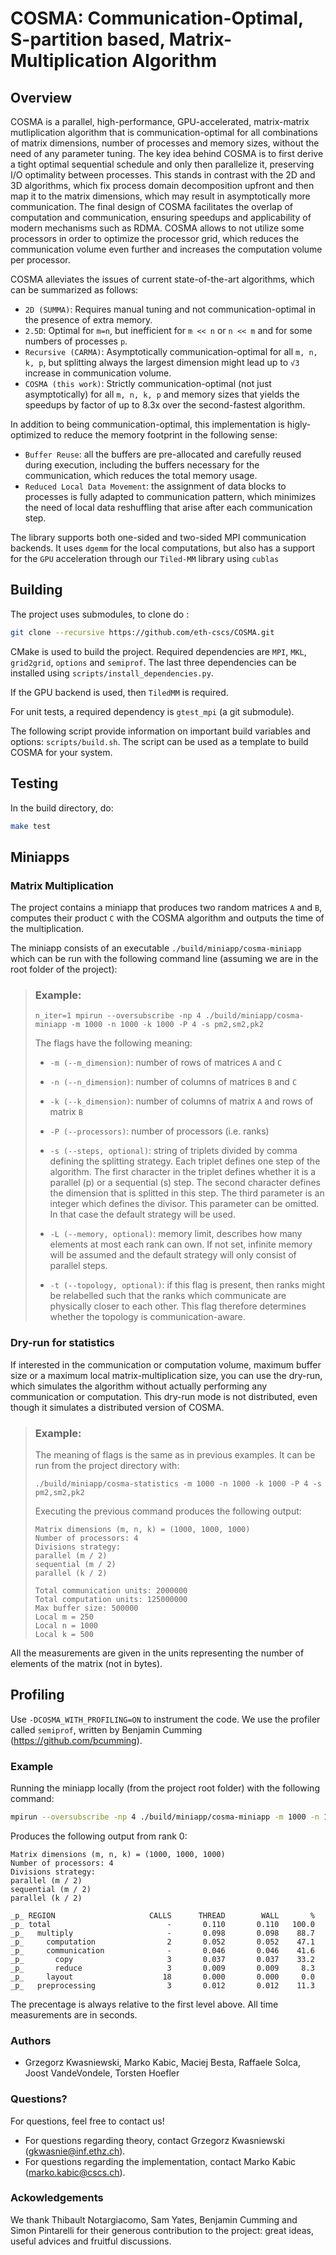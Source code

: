 # COSMA: Communication-Optimal, S-partition based, Matrix-Multiplication Algorithm

## Overview

COSMA is a parallel, high-performance, GPU-accelerated, matrix-matrix
mutliplication algorithm that is communication-optimal for all combinations of
matrix dimensions, number of processes and memory sizes, without the need of any
parameter tuning. The key idea behind COSMA is to first derive a tight optimal
sequential schedule and only then parallelize it, preserving I/O optimality
between processes. This stands in contrast with the 2D and 3D algorithms, which
fix process domain decomposition upfront and then map it to the matrix
dimensions, which may result in asymptotically more communication. The final
design of COSMA facilitates the overlap of computation and communication,
ensuring speedups and applicability of modern mechanisms such as RDMA. COSMA
allows to not utilize some processors in order to optimize the processor grid,
which reduces the communication volume even further and increases the
computation volume per processor.

COSMA alleviates the issues of current state-of-the-art algorithms, which can be
summarized as follows:

- `2D (SUMMA)`: Requires manual tuning and not communication-optimal in the
  presence of extra memory.
- `2.5D`: Optimal for `m=n`, but inefficient for `m << n` or `n << m` and for
  some numbers of processes `p`.
- `Recursive (CARMA)`: Asymptotically communication-optimal for all `m, n, k,
  p`, but splitting always the largest dimension might lead up to `√3` increase
  in communication volume. 
- `COSMA (this work)`: Strictly communication-optimal (not just asymptotically)
  for all `m, n, k, p` and memory sizes that yields the speedups by factor of up
    to 8.3x over the second-fastest algorithm.

In addition to being communication-optimal, this implementation is
higly-optimized to reduce the memory footprint in the following sense:

- `Buffer Reuse`: all the buffers are pre-allocated and carefully reused during
  execution, including the buffers necessary for the communication, which
  reduces the total memory usage.
- `Reduced Local Data Movement`: the assignment of data blocks to processes is
  fully adapted to communication pattern, which minimizes the need of local data
  reshuffling that arise after each communication step.

The library supports both one-sided and two-sided MPI communication backends. It
uses `dgemm` for the local computations, but also has a support for the `GPU`
acceleration through our `Tiled-MM` library using `cublas` 


## Building

The project uses submodules, to clone do :

```bash
git clone --recursive https://github.com/eth-cscs/COSMA.git
```

CMake is used to build the project. Required dependencies  are `MPI`, `MKL`,
`grid2grid`, `options` and `semiprof`. The last three dependencies can be
installed using `scripts/install_dependencies.py`. 

If the GPU backend is used, then `TiledMM` is required. 

For unit tests, a required dependency is `gtest_mpi` (a git submodule).

The following script provide information on important build variables and
options: `scripts/build.sh`. The script can be used as a template to build COSMA
for your system.


## Testing

In the build directory, do:
```bash
make test
```

## Miniapps

### Matrix Multiplication

The project contains a miniapp that produces two random matrices `A` and `B`,
computes their product `C` with the COSMA algorithm and outputs the time of the
multiplication.

The miniapp consists of an executable `./build/miniapp/cosma-miniapp` which can
be run with the following command line (assuming we are in the root folder of
the project):

>### Example:
>```
>n_iter=1 mpirun --oversubscribe -np 4 ./build/miniapp/cosma-miniapp -m 1000 -n 1000 -k 1000 -P 4 -s pm2,sm2,pk2
>```
>The flags have the following meaning:
>
>- `-m (--m_dimension)`: number of rows of matrices `A` and `C`
>
>- `-n (--n_dimension)`: number of columns of matrices `B` and `C`
>
>- `-k (--k_dimension)`: number of columns of matrix `A` and rows of matrix `B`
>
>- `-P (--processors)`: number of processors (i.e. ranks)
>
>- `-s (--steps, optional)`: string of triplets divided by comma defining the splitting strategy. Each triplet defines one step of the algorithm. The first character in the triplet defines whether it is a parallel (p) or a sequential (s) step. The second character defines the dimension that is splitted in this step. The third parameter is an integer which defines the divisor. This parameter can be omitted. In that case the default strategy will be used.
>
>- `-L (--memory, optional)`: memory limit, describes how many elements at most each rank can own. If not set, infinite memory will be assumed and the default strategy will only consist of parallel steps.
>
>- `-t (--topology, optional)`: if this flag is present, then ranks might be relabelled such that the ranks which communicate are physically closer to each other. This flag therefore determines whether the topology is communication-aware.

### Dry-run for statistics

If interested in the communication or computation volume, maximum buffer size or
a maximum local matrix-multiplication size, you can use the dry-run, which
simulates the algorithm without actually performing any communication or
computation. This dry-run mode is not distributed, even though it simulates a
distributed version of COSMA.

>### Example:
>The meaning of flags is the same as in previous examples. It can be run from the project directory with:
>```
>./build/miniapp/cosma-statistics -m 1000 -n 1000 -k 1000 -P 4 -s pm2,sm2,pk2
>```
>Executing the previous command produces the following output:
>
>```
>Matrix dimensions (m, n, k) = (1000, 1000, 1000)
>Number of processors: 4
>Divisions strategy:
>parallel (m / 2)
>sequential (m / 2)
>parallel (k / 2)
>
>Total communication units: 2000000
>Total computation units: 125000000
>Max buffer size: 500000
>Local m = 250
>Local n = 1000
>Local k = 500
>```

All the measurements are given in the units representing the number of elements
of the matrix (not in bytes).


## Profiling

Use `-DCOSMA_WITH_PROFILING=ON` to instrument the code. We use the profiler
called `semiprof`, written by Benjamin Cumming (https://github.com/bcumming).

### Example

Running the miniapp locally (from the project root folder) with the following
command:

```bash
mpirun --oversubscribe -np 4 ./build/miniapp/cosma-miniapp -m 1000 -n 1000 -k 1000 -P 4 -s pm2,sm2,pk2
```

Produces the following output from rank 0:

```
Matrix dimensions (m, n, k) = (1000, 1000, 1000)
Number of processors: 4
Divisions strategy:
parallel (m / 2)
sequential (m / 2)
parallel (k / 2)

_p_ REGION                     CALLS      THREAD        WALL       %
_p_ total                          -       0.110       0.110   100.0
_p_   multiply                     -       0.098       0.098    88.7
_p_     computation                2       0.052       0.052    47.1
_p_     communication              -       0.046       0.046    41.6
_p_       copy                     3       0.037       0.037    33.2
_p_       reduce                   3       0.009       0.009     8.3
_p_     layout                    18       0.000       0.000     0.0
_p_   preprocessing                3       0.012       0.012    11.3
```
The precentage is always relative to the first level above. All time
measurements are in seconds.

### Authors

- Grzegorz Kwasniewski, Marko Kabic, Maciej Besta, Raffaele Solca, Joost
  VandeVondele, Torsten Hoefler

### Questions?

For questions, feel free to contact us!
- For questions regarding theory, contact Grzegorz Kwasniewski (gkwasnie@inf.ethz.ch).
- For questions regarding the implementation, contact Marko Kabic (marko.kabic@cscs.ch).

### Ackowledgements

We thank Thibault Notargiacomo, Sam Yates, Benjamin Cumming and Simon Pintarelli
for their generous contribution to the project: great ideas, useful advices and 
fruitful discussions.

